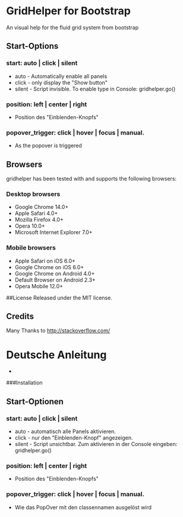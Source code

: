 # GridHelper for Bootstrap
An visual help for the fluid grid system from bootstrap

## Start-Options
###  start:  auto | click | silent 
 * auto	-	Automatically enable all panels
 * click -	only display the "Show button"
 * silent -	Script invisible. To enable type in  Console: gridhelper.go()

### position:  left | center | right
 * Position des "Einblenden-Knopfs"

### popover_trigger:  click | hover | focus | manual.
 * As the popover is triggered 

## Browsers
gridhelper has been tested with and supports the following browsers:

### Desktop browsers
* Google Chrome 14.0+
* Apple Safari 4.0+
* Mozilla Firefox 4.0+
* Opera 10.0+
* Microsoft Internet Explorer 7.0+

### Mobile browsers
* Apple Safari on iOS 6.0+
* Google Chrome on iOS 6.0+
* Google Chrome on Android 4.0+
* Default Browser on Android 2.3+
* Opera Mobile 12.0+

##License
Released under the MIT license.

## Credits
Many Thanks to http://stackoverflow.com/


# Deutsche Anleitung
-
###Installation

## Start-Optionen
###  start:  auto | click | silent 
 * auto	-	automatisch alle Panels aktivieren.
 * click -	nur den "Einblenden-Knopf" angezeigen. 
 * silent -	Script unsichtbar. Zum aktivieren in der Console eingeben: gridhelper.go()

### position:  left | center | right
 * Position des "Einblenden-Knopfs"

### popover_trigger:  click | hover | focus | manual.
 * Wie das PopOver mit den classennamen  ausgelöst wird 

